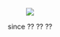 <div align="center">
  <img src="https://c.tenor.com/8SVURvLTDnQAAAAd/jester.gif"/>
  <p>since ?? ?? ??</p>
<div>
